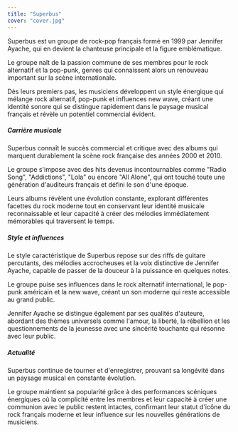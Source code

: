 ```yaml
---
title: "Superbus"
cover: "cover.jpg"
---
```


Superbus est un groupe de rock-pop français formé en 1999 par Jennifer Ayache, qui en devient la chanteuse principale et
la figure emblématique.

Le groupe naît de la passion commune de ses membres pour le rock alternatif et la pop-punk, genres qui connaissent alors
un renouveau important sur la scène internationale.

Dès leurs premiers pas, les musiciens développent un style énergique qui mélange rock alternatif, pop-punk et influences
new wave, créant une identité sonore qui se distingue rapidement dans le paysage musical français et révèle un potentiel
commercial évident.


##### Carrière musicale

Superbus connaît le succès commercial et critique avec des albums qui marquent durablement la scène rock française des
années 2000 et 2010.

Le groupe s'impose avec des hits devenus incontournables comme "Radio Song", "Addictions", "Lola" ou encore "All Alone",
qui ont touché toute une génération d'auditeurs français et défini le son d'une époque.

Leurs albums révèlent une évolution constante, explorant différentes facettes du rock moderne tout en conservant leur
identité musicale reconnaissable et leur capacité à créer des mélodies immédiatement mémorables qui traversent le temps.


##### Style et influences

Le style caractéristique de Superbus repose sur des riffs de guitare percutants, des mélodies accrocheuses et la voix
distinctive de Jennifer Ayache, capable de passer de la douceur à la puissance en quelques notes.

Le groupe puise ses influences dans le rock alternatif international, le pop-punk américain et la new wave, créant un
son moderne qui reste accessible au grand public.

Jennifer Ayache se distingue également par ses qualités d'auteure, abordant des thèmes universels comme l'amour, la
liberté, la rébellion et les questionnements de la jeunesse avec une sincérité touchante qui résonne avec leur public.


##### Actualité

Superbus continue de tourner et d'enregistrer, prouvant sa longévité dans un paysage musical en constante évolution.

Le groupe maintient sa popularité grâce à des performances scéniques énergiques où la complicité entre les membres et
leur capacité à créer une communion avec le public restent intactes, confirmant leur statut d'icône du rock français
moderne et leur influence sur les nouvelles générations de musiciens.
